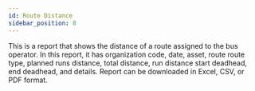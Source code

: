 ```yaml
---
id: Route Distance
sidebar_position: 8
---
```



This is a report that shows the distance of a route assigned to the bus operator. In this report, it has organization code, date, asset, route route type, planned runs distance, total distance, run distance start deadhead, end deadhead, and details. Report can be downloaded in Excel, CSV, or PDF format.
